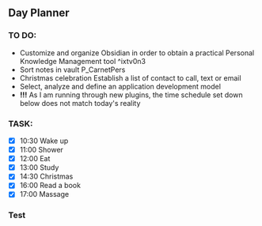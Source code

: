 

## Day Planner

### TO DO:
- Customize and organize Obsidian in order to obtain a practical Personal Knowledge Management tool ^ixtv0n3
- Sort notes in vault P_CarnetPers
-  Christmas celebration Establish a list of contact to call, text or email
- Select, analyze and define an application development model
-  **!!!** As I am running through new plugins, the time schedule set down below does not match today's reality


### TASK:
- [x] 10:30 Wake up
- [x] 11:00 Shower
- [x] 12:00 Eat
- [x] 13:00 Study
- [x] 14:30 Christmas
- [x] 16:00 Read a book
- [x] 17:00 Massage

### Test